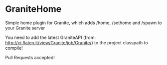 GraniteHome
===========

Simple home plugin for Granite, which adds /home, /sethome and /spawn to your Granite server

You need to add the latest GraniteAPI (from: http://ci.flaten.it/view/Granite/job/Granite/) to the project classpath to compile!

Pull Requests accepted!
